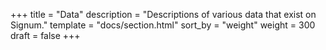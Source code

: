 +++
title = "Data"
description = "Descriptions of various data that exist on Signum."
template = "docs/section.html"
sort_by = "weight"
weight = 300
draft = false
+++
